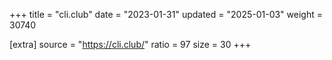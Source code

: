+++
title = "cli.club"
date = "2023-01-31"
updated = "2025-01-03"
weight = 30740

[extra]
source = "https://cli.club/"
ratio = 97
size = 30
+++
